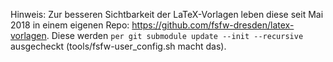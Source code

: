 Hinweis: Zur besseren Sichtbarkeit der LaTeX-Vorlagen leben diese seit Mai 2018 in einem eigenen Repo: <https://github.com/fsfw-dresden/latex-vorlagen>.
Diese werden `per git submodule update --init --recursive` ausgecheckt (tools/fsfw-user_config.sh macht das).
